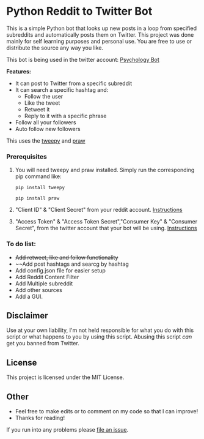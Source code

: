 # Python Reddit to Twitter Bot

This is a simple Python bot that looks up new posts in a loop from specified subreddits and automatically posts them on Twitter.
This project was done mainly for self learning purposes and personal use. You are free to use or distribute the source any way you like.

This bot is being used in the twitter account: [Psychology Bot](https://twitter.com/PsychologyBot24)

**Features:**

* It can post to Twitter from a specific subreddit
* It can search a specific hashtag and:
  * Follow the user
  * Like the tweet
  * Retweet it
  * Reply to it with a specific phrase
* Follow all your followers
* Auto follow new followers


This uses the [tweepy](https://github.com/tweepy/tweepy) and [praw](https://praw.readthedocs.io/en/latest/)

### Prerequisites

1. You will need tweepy and praw installed. Simply run the corresponding pip command like: 

    `pip install tweepy`

    `pip install praw`

2. "Client ID" & "Client Secret" from your reddit account. [Instructions](https://github.com/reddit-archive/reddit/wiki/OAuth2)
3. "Access Token" & "Access Token Secret","Consumer Key" & "Consumer Secret",  from the twitter account that your bot will be using. [Instructions](https://developer.twitter.com/en/docs/basics/authentication/guides/access-tokens.html)

### To do list:

* ~~Add retweet, like and follow functionality~~
* ~~Add post hashtags and searcg by hashtag
* Add config.json file for easier setup
* Add Reddit Content Filter
* Add Multiple subreddit
* Add other sources
* Add a GUI.

## Disclaimer

Use at your own liability, I'm not held responsible for what you do with this script or what happens to you by using this script. Abusing this script *can* get you banned from Twitter.

## License

This project is licensed under the MIT License.

## Other

* Feel free to make edits or to comment on my code so that I can improve!
* Thanks for reading!

If you run into any problems please [file an issue](https://github.com/Keinta15/Python-Reddit-to-Twitter-Bot/issues).


